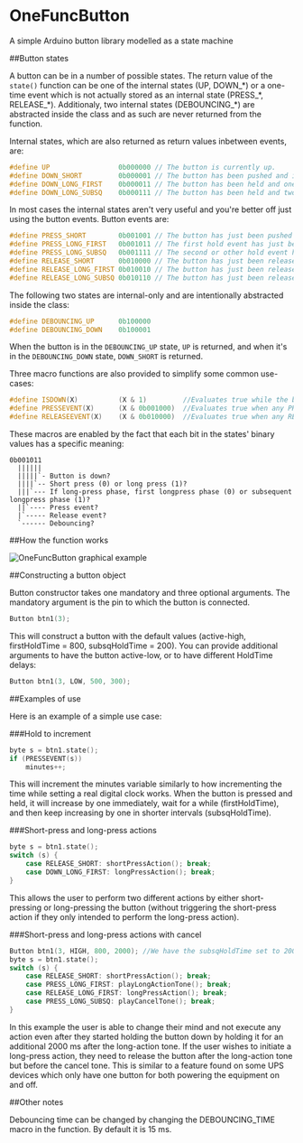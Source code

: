 # OneFuncButton
A simple Arduino button library modelled as a state machine

##Button states

A button can be in a number of possible states. The return value of the `state()` function can be one of the internal states (UP, DOWN\_\*) or a one-time event which is not actually stored as an internal state (PRESS\_\*, RELEASE\_\*). Additionaly, two internal states (DEBOUNCING\_\*) are abstracted inside the class and as such are never returned from the function.

Internal states, which are also returned as return values inbetween events, are:  
```c++
#define UP                 0b000000 // The button is currently up.
#define DOWN_SHORT         0b000001 // The button has been pushed and is held down.
#define DOWN_LONG_FIRST    0b000011 // The button has been held and one hold event has occured.
#define DOWN_LONG_SUBSQ    0b000111 // The button has been held and two or more hold events have occured.
```

In most cases the internal states aren't very useful and you're better off just using the button events. Button events are:  
```c++
#define PRESS_SHORT        0b001001 // The button has just been pushed down.
#define PRESS_LONG_FIRST   0b001011 // The first hold event has just been triggered.
#define PRESS_LONG_SUBSQ   0b001111 // The second or other hold event has just been triggered.
#define RELEASE_SHORT      0b010000 // The button has just been released, and was not held long enough for a hold event to occur.
#define RELEASE_LONG_FIRST 0b010010 // The button has just been released after one hold event occured.
#define RELEASE_LONG_SUBSQ 0b010110 // The button has just been released after two or more hold events occured.
```	

The following two states are internal-only and are intentionally abstracted inside the class:
```c++
#define DEBOUNCING_UP      0b100000
#define DEBOUNCING_DOWN    0b100001
```
When the button is in the `DEBOUNCING_UP` state, `UP` is returned, and when it's in the `DEBOUNCING_DOWN` state, `DOWN_SHORT` is returned.

Three macro functions are also provided to simplify some common use-cases:
```c++
#define ISDOWN(X)          (X & 1)         //Evaluates true while the button is down
#define PRESSEVENT(X)      (X & 0b001000)  //Evaluates true when any PRESS event occurs
#define RELEASEEVENT(X)    (X & 0b010000)  //Evaluates true when any RELEASE event occurs
```

These macros are enabled by the fact that each bit in the states' binary values has a specific meaning:
```
0b001011
  ||||||
  |||||`- Button is down?
  ||||`-- Short press (0) or long press (1)?
  |||`--- If long-press phase, first longpress phase (0) or subsequent longpress phase (1)?
  ||`---- Press event?
  |`----- Release event?
  `------ Debouncing?
```

##How the function works

![OneFuncButton graphical example](https://raw.githubusercontent.com/athnix/OneFuncButton/master/onefuncbutton_example.png)

##Constructing a button object

Button constructor takes one mandatory and three optional arguments. The mandatory argument is the pin to which the button is connected.

```c++
Button btn1(3);
```

This will construct a button with the default values (active-high, firstHoldTime = 800, subsqHoldTime = 200). You can provide additional arguments to have the button active-low, or to have different HoldTime delays:

```c++
Button btn1(3, LOW, 500, 300);
```
		
##Examples of use

Here is an example of a simple use case:

###Hold to increment

```c++
byte s = btn1.state();
if (PRESSEVENT(s))
    minutes++;
```

This will increment the minutes variable similarly to how incrementing the time while setting a real digital clock works. When the button is pressed and held, it will increase by one immediately, wait for a while (firstHoldTime), and then keep increasing by one in shorter intervals (subsqHoldTime).

###Short-press and long-press actions

```c++
byte s = btn1.state();
switch (s) {
    case RELEASE_SHORT: shortPressAction(); break;
    case DOWN_LONG_FIRST: longPressAction(); break;
}
```

This allows the user to perform two different actions by either short-pressing or long-pressing the button (without triggering the short-press action if they only intended to perform the long-press action).

###Short-press and long-press actions with cancel

```c++
Button btn1(3, HIGH, 800, 2000); //We have the subsqHoldTime set to 2000 so that the user has enough time to release the button inbetween the moments when the long action tone is played and when the action would be cancelled
byte s = btn1.state();
switch (s) {
    case RELEASE_SHORT: shortPressAction(); break;
    case PRESS_LONG_FIRST: playLongActionTone(); break;
    case RELEASE_LONG_FIRST: longPressAction(); break;
    case PRESS_LONG_SUBSQ: playCancelTone(); break;
}
```
In this example the user is able to change their mind and not execute any action even after they started holding the button down by holding it for an additional 2000 ms after the long-action tone. If the user wishes to initiate a long-press action, they need to release the button after the long-action tone but before the cancel tone. This is similar to a feature found on some UPS devices which only have one button for both powering the equipment on and off.

##Other notes

Debouncing time can be changed by changing the DEBOUNCING_TIME macro in the function. By default it is 15 ms.
